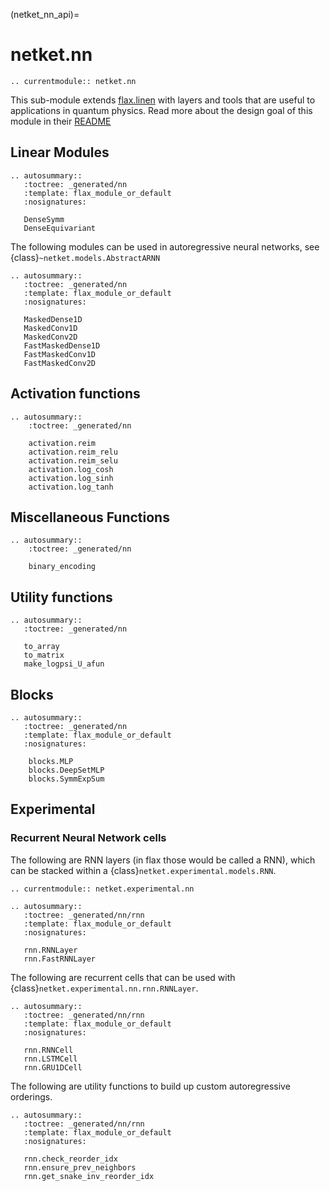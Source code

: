 (netket_nn_api)=
# netket.nn

```{eval-rst}
.. currentmodule:: netket.nn

```

This sub-module extends [flax.linen](https://flax.readthedocs.io/en/latest/flax.linen.html) with layers and tools that are useful to applications in quantum physics.
Read more about the design goal of this module in their [README](https://github.com/google/flax/blob/master/flax/linen/README.md)


## Linear Modules

```{eval-rst}
.. autosummary::
   :toctree: _generated/nn
   :template: flax_module_or_default
   :nosignatures:

   DenseSymm
   DenseEquivariant
```

The following modules can be used in autoregressive neural networks, see {class}`~netket.models.AbstractARNN`

```{eval-rst}
.. autosummary::
   :toctree: _generated/nn
   :template: flax_module_or_default
   :nosignatures:

   MaskedDense1D
   MaskedConv1D
   MaskedConv2D
   FastMaskedDense1D
   FastMaskedConv1D
   FastMaskedConv2D
```

## Activation functions

```{eval-rst}
.. autosummary::
    :toctree: _generated/nn

    activation.reim
    activation.reim_relu
    activation.reim_selu
    activation.log_cosh
    activation.log_sinh
    activation.log_tanh

```

## Miscellaneous Functions

```{eval-rst}
.. autosummary::
    :toctree: _generated/nn

    binary_encoding
```

## Utility functions

```{eval-rst}
.. autosummary::
   :toctree: _generated/nn

   to_array
   to_matrix
   make_logpsi_U_afun

```


## Blocks

```{eval-rst}
.. autosummary::
   :toctree: _generated/nn
   :template: flax_module_or_default
   :nosignatures:

    blocks.MLP
    blocks.DeepSetMLP
    blocks.SymmExpSum

```


## Experimental

### Recurrent Neural Network cells

The following are RNN layers (in flax those would be called a RNN), which can be stacked within a {class}`netket.experimental.models.RNN`.


```{eval-rst}
.. currentmodule:: netket.experimental.nn

```

```{eval-rst}
.. autosummary::
   :toctree: _generated/nn/rnn
   :template: flax_module_or_default
   :nosignatures:

   rnn.RNNLayer
   rnn.FastRNNLayer
```

The following are recurrent cells that can be used with {class}`netket.experimental.nn.rnn.RNNLayer`.

```{eval-rst}
.. autosummary::
   :toctree: _generated/nn/rnn
   :template: flax_module_or_default
   :nosignatures:

   rnn.RNNCell
   rnn.LSTMCell
   rnn.GRU1DCell
```

The following are utility functions to build up custom autoregressive orderings.

```{eval-rst}
.. autosummary::
   :toctree: _generated/nn/rnn
   :template: flax_module_or_default
   :nosignatures:

   rnn.check_reorder_idx
   rnn.ensure_prev_neighbors
   rnn.get_snake_inv_reorder_idx
```


